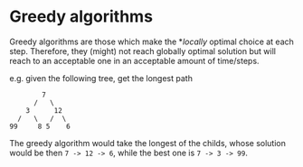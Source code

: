 # Greedy algorithms

Greedy algorithms are those which make the **locally* optimal choice at each step. Therefore, they (might) not reach globally optimal solution but will reach to an acceptable one in an acceptable amount of time/steps.

e.g. given the following tree, get the longest path

```
        7
      /   \
    3      12
  /   \   /  \
99     8 5    6
```

The greedy algorithm would take the longest of the childs, whose solution would be then `7 -> 12 -> 6`, while the best one is `7 -> 3 -> 99`.